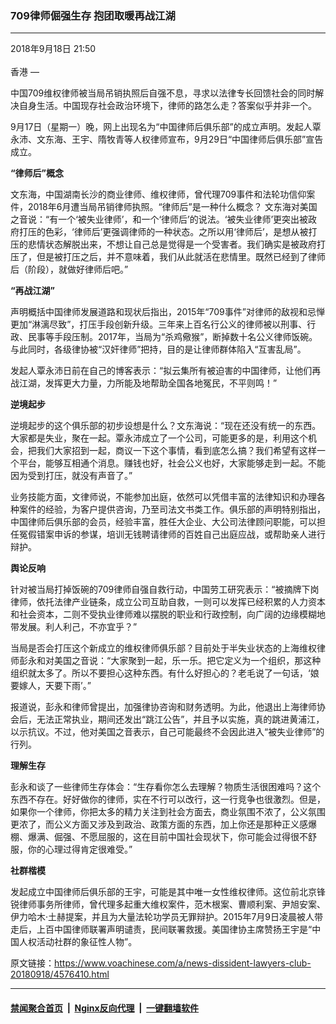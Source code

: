 ### 709律师倔强生存 抱团取暖再战江湖
------------------------

<div class="published">
 <span class="date" title="中国时间">
  <time datetime="2018-09-18T21:50:29+08:00">
   2018年9月18日 21:50
  </time>
 </span>
</div>
<br/>
<div class="wsw">
 <span class="dateline">
  香港 —
 </span>
 <p>
  中国709维权律师被当局吊销执照后自强不息，寻求以法律专长回馈社会的同时解决自身生活。中国现存社会政治环境下，律师的路怎么走？答案似乎并非一个。
 </p>
 <div class="wsw__embed">
 </div>
 <p>
  9月17日（星期一）晚，网上出现名为“中国律师后俱乐部”的成立声明。发起人覃永沛、文东海、王宇、隋牧青等人权律师宣布，9月29日“中国律师后俱乐部”宣告成立。
 </p>
 <p>
  <strong>
   “律师后”概念
  </strong>
 </p>
 <p>
  文东海，中国湖南长沙的商业律师、维权律师，曾代理709事件和法轮功信仰案件，2018年6月遭当局吊销律师执照。“律师后”是一种什么概念？ 文东海对美国之音说：“有一个‘被失业律师’，和一个‘律师后’的说法。‘被失业律师’更突出被政府打压的色彩，‘律师后’更强调律师的一种状态。之所以用‘律师后’，是想从被打压的悲情状态解脱出来，不想让自己总是觉得是一个受害者。我们确实是被政府打压了，但是被打压之后，并不意味着，我们从此就活在悲情里。既然已经到了律师后（阶段），就做好律师后吧。”
 </p>
 <p>
  <strong>
   “再战江湖”
  </strong>
 </p>
 <p>
  声明概括中国律师发展道路和现状后指出，2015年“709事件”对律师的敌视和忌惮更加“淋漓尽致”，打压手段创新升级。三年来上百名行公义的律师被以刑事、行政、民事等手段压制。2017年，当局为“杀鸡儆猴”，断掉数十名公义律师饭碗。与此同时，各级律协被“汉奸律师”把持，目的是让律师群体陷入“互害乱局”。
 </p>
 <p>
  发起人覃永沛日前在自己的博客表示：“拟云集所有被迫害的中国律师，让他们再战江湖，发挥更大力量，力所能及地帮助全国各地冤民，不平则鸣！”
 </p>
 <p>
  <strong>
   逆境起步
  </strong>
 </p>
 <p>
  逆境起步的这个俱乐部的初步设想是什么？文东海说：“现在还没有统一的东西。大家都是失业，聚在一起。覃永沛成立了一个公司，可能更多的是，利用这个机会，把我们大家招到一起，商议一下这个事情，看到底怎么搞？我们希望有这样一个平台，能够互相通个消息。赚钱也好，社会公义也好，大家能够走到一起。不能因为受到打压，就没有声音了。”
 </p>
 <p>
  业务技能方面，文律师说，不能参加出庭，依然可以凭借丰富的法律知识和办理各种案件的经验，为客户提供咨询，乃至司法文书类工作。俱乐部的声明特别指出，中国律师后俱乐部的会员，经验丰富，胜任大企业、大公司法律顾问职能，可以担任冤假错案申诉的参谋，培训无钱聘请律师的百姓自己出庭应战，或帮助亲人进行辩护。
 </p>
 <p>
  <strong>
   舆论反响
  </strong>
 </p>
 <p>
  针对被当局打掉饭碗的709律师自强自救行动，中国劳工研究表示：“被摘牌下岗律师，依托法律产业链条，成立公司互助自救，一则可以发挥已经积累的人力资本和社会资本，二则不受执业律师难以摆脱的职业和行政控制，向广阔的边缘模糊地带发展。利人利己，不亦宜乎？”
 </p>
 <p>
  当局是否会打压这个新成立的维权律师俱乐部？目前处于半失业状态的上海维权律师彭永和对美国之音说：“大家聚到一起，乐一乐。把它定义为一个组织，那这种组织就太多了。所以不要担心这种东西。有什么好担心的？老毛说了一句话，‘娘要嫁人，天要下雨’。”
 </p>
 <p>
  报道说，彭永和律师曾提出，加强律协咨询和财务透明。为此，他退出上海律师协会后，无法正常执业，期间还发出“跳江公告”，并且予以实施，真的跳进黄浦江，以示抗议。不过，他对美国之音表示，自己可能最终不会因此进入“被失业律师”的行列。
 </p>
 <p>
  <strong>
   理解生存
  </strong>
 </p>
 <p>
  彭永和谈了一些律师生存体会：“生存看你怎么去理解？物质生活很困难吗？这个东西不存在。好好做你的律师，实在不行可以改行，这一行竞争也很激烈。但是，如果你一个律师，你把太多的精力关注到社会方面去，商业氛围不浓了，公义氛围更浓了，而公义方面又涉及到政治、政策方面的东西，加上你还是那种正义感爆棚、爆满、倔强、不愿屈服的，这在目前中国社会现状下，你可能会过得很不舒服，你的心理过得肯定很难受。”
 </p>
 <p>
  <strong>
   社群楷模
  </strong>
 </p>
 <p>
  发起成立中国律师后俱乐部的王宇，可能是其中唯一女性维权律师。这位前北京锋锐律师事务所律师，曾代理多起重大维权案件，范木根案、曹顺利案、尹旭安案、伊力哈木·土赫提案，并且为大量法轮功学员无罪辩护。2015年7月9日凌晨被人带走后，上百中国律师联署声明谴责，民间联署救援。美国律协主席赞扬王宇是“中国人权活动社群的象征性人物”。
 </p>
</div>

原文链接：https://www.voachinese.com/a/news-dissident-lawyers-club-20180918/4576410.html


------------------------
#### [禁闻聚合首页](https://github.com/gfw-breaker/banned-news/blob/master/README.md) &nbsp;|&nbsp; [Nginx反向代理](https://github.com/gfw-breaker/open-proxy/blob/master/README.md) &nbsp;|&nbsp;  [一键翻墙软件](https://github.com/gfw-breaker/nogfw/blob/master/README.md)